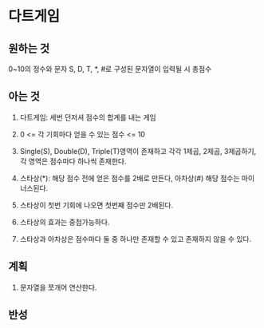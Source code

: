 # 다트게임

## 원하는 것

0~10의 정수와 문자 S, D, T, *, #로 구성된 문자열이 입력될 시 총점수

## 아는 것

1. 다트게임: 세번 던저셔 점수의 합계를 내는 게임
2. 0 <= 각 기회마다 얻을 수 있는 점수 <= 10
3. Single(S), Double(D), Triple(T)영역이 존재하고 각각 1제곱, 2제곱, 3제곱하기, 각 영역은 점수마다 하나씩 존재한다.

4. 스타상(*): 해당 점수 전에 얻은 점수를 2배로 만든다, 아차상(#) 해당 점수는 마이너스된다.
5. 스타상이 첫번 기회에 나오면 첫번째 점수만 2배된다.
6. 스타상의 효과는 중첩가능하다. 
7. 스타상과 아차상은 점수마다 둘 중 하나만 존재할 수 있고 존재하지 않을 수 있다.

## 계획

1. 문자열을 쪼개어 연산한다.

## 반성
